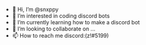 - 👋 Hi, I’m @snxppy
- 👀 I’m interested in coding discord bots
- 🌱 I’m currently learning how to make a discord bot
- 💞️ I’m looking to collaborate on ...
- 📫 How to reach me discord:(z!#5199)

<!---
snxppy/snxppy is a ✨ special ✨ repository because its `README.md` (this file) appears on your GitHub profile.
You can click the Preview link to take a look at your changes.
--->
